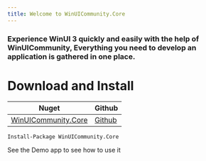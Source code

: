 ```yaml
---
title: Welcome to WinUICommunity.Core
---
```


### Experience WinUI 3 quickly and easily with the help of WinUICommunity, Everything you need to develop an application is gathered in one place.

# Download and Install

|Nuget|Github|
|-|-|
|[WinUICommunity.Core](https://www.nuget.org/packages/WinUICommunity.Core)|[Github](https://github.com/WinUICommunity/WinUICommunity)|

```
Install-Package WinUICommunity.Core
```

See the Demo app to see how to use it